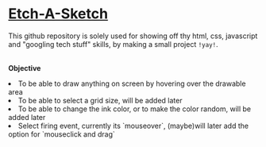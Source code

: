 # <a href="github.com">Etch-A-Sketch</a>

This github repository is solely used for showing off thy html, css, javascript and "googling tech stuff" skills, by making a small project `!yay!`.
<br>
<br>

<b>Objective</b><br>

<li>To be able to draw anything on screen by hovering over the drawable area</li>
<li>To be able to select a grid size, will be added later </li>
<li>To be able to change the ink color, or to make the color random, will be added later</li>
<li>Select firing event, currently its `mouseover`, (maybe)will later add the option for `mouseclick and drag`</li>



